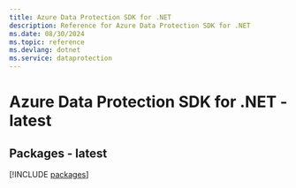 ```yaml
---
title: Azure Data Protection SDK for .NET
description: Reference for Azure Data Protection SDK for .NET
ms.date: 08/30/2024
ms.topic: reference
ms.devlang: dotnet
ms.service: dataprotection
---
```

# Azure Data Protection SDK for .NET - latest
## Packages - latest
[!INCLUDE [packages](data-protection-index.md)]
